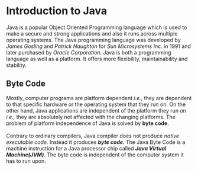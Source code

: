 # Introduction to Java

Java is a popular Object Oriented Programming language which is used to make a secure and strong applications and also it runs across multiple operating systems.
The Java programming language was developed by _James Gosling_ and _Patrick Naughton_ for _Sun Microsystems Inc._ in 1991 and later purchased by _Oracle Corporation_.
Java is both a programming language as well as a platform. It offers more flexibility, maintainability and stability.

## Byte Code

Mostly, computer programs are platform dependent _i.e.,_ they are dependent to that specific hardware or the operating system that they run on. 
On the other hand, Java applications are independent of the platform they run on _i.e.,_ they are absolutely not affected with the changing platforms.
The problem of platform independence of Java is solved by **byte code**. <br>
<br>
Contrary to ordinary compilers, Java compiler does not produce _native executable code_. Instead it produces **_byte code_**. The Java Byte Code is a 
machine instruction for a Java processor chip called **_Java Virtual Machine(JVM)_**. The byte code is independent of the computer system it has to run upon.

